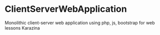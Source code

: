 # ClientServerWebApplication
Monolithic client-server web application using php, js, bootstrap for web lessons Karazina
